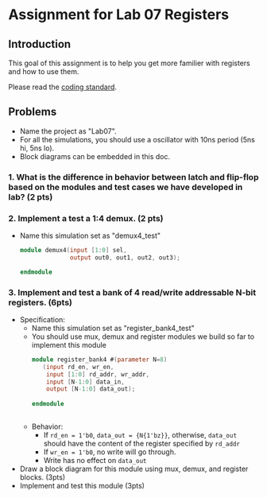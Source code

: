 # Assignment for Lab 07 Registers

## Introduction

This goal of this assignment is to help you get more familier with registers and how to use them.

Please read the [coding standard](coding_standard.md).

## Problems
- Name the project as "Lab07".
- For all the simulations, you should use a oscillator with 10ns period (5ns hi, 5ns lo).
- Block diagrams can be embedded in this doc.

### 1. What is the difference in behavior between latch and flip-flop based on the modules and test cases we have developed in lab? (2 pts)

### 2. Implement a test a 1:4 demux. (2 pts)
- Name this simulation set as "demux4\_test"
  ```verilog
  module demux4(input [1:0] sel,
                output out0, out1, out2, out3);
  
  endmodule
  ```

### 3. Implement and test a bank of 4 read/write addressable N-bit registers. (6pts)
- Specification:
  - Name this simulation set as "register\_bank4\_test"
  - You should use mux, demux and register modules we build so far to implement this module
    ```verilog
    module register_bank4 #(parameter N=8)
       (input rd_en, wr_en,
        input [1:0] rd_addr, wr_addr,
        input [N-1:0] data_in,
        output [N-1:0] data_out);
        
    endmodule
        
    ```
  - Behavior:
    - If ```rd_en = 1'b0```, ```data_out = {N{1'bz}}```, otherwise, ```data_out``` should have the content of the register specified by ```rd_addr```
    - If ```wr_en = 1'b0```, no write will go through.
    - Write has no effect on ```data_out```
- Draw a block diagram for this module using mux, demux, and register blocks. (3pts)
- Implement and test this module (3pts)
